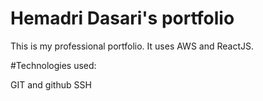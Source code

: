 # Hemadri Dasari's portfolio
This is my professional portfolio. It uses AWS and ReactJS.

#Technologies used:

GIT and github
SSH
